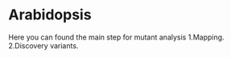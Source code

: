# Arabidopsis
Here you can found the main step for mutant analysis
1.Mapping.
2.Discovery variants. 
